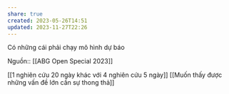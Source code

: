 ```yaml
---
share: true
created: 2023-05-26T14:51
updated: 2023-11-27T22:26
---
```

Có những cái phải chạy mô hình dự báo

Nguồn:: [[ABG Open Special 2023]]

[[1 nghiên cứu 20 ngày khác với 4 nghiên cứu 5 ngày]]
[[Muốn thấy được những vấn đề lớn cần sự thong thả]]